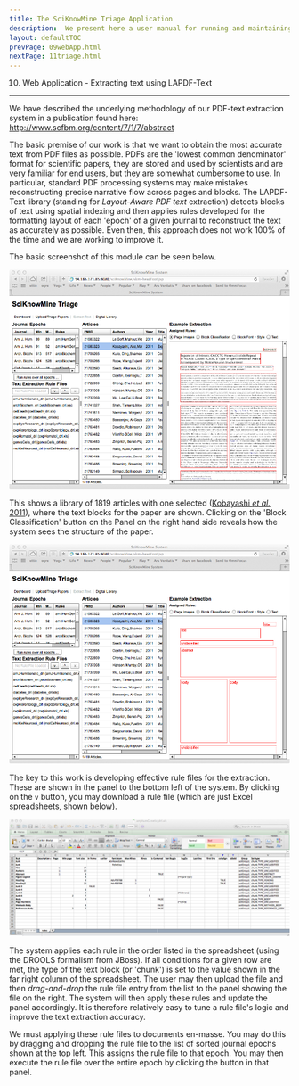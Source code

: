 ```yaml
---
title: The SciKnowMine Triage Application
description:  We present here a user manual for running and maintaining a web-based system for peforming document triage given a corpus of PDF files. We will describe processes for installation, execution and maintenance of the system. 
layout: defaultTOC
prevPage: 09webApp.html
nextPage: 11triage.html
---
```


10. Web Application - Extracting text using LAPDF-Text
---

We have described the underlying methodology of our PDF-text extraction system in 
a publication found here: http://www.scfbm.org/content/7/1/7/abstract

The basic premise of our work is that we want to obtain the most accurate text from 
PDF files as possible. PDFs are the 'lowest common denominator' format for scientific 
papers, they are stored and used by scientists and are very familiar for end users, but 
they are somewhat cumbersome to use. In particular, standard PDF processing systems may 
make mistakes reconstructing precise narrative flow across pages and blocks. The 
LAPDF-Text library (standing for *Layout-Aware PDF text* extraction) detects blocks of 
text using spatial indexing and then applies rules developed for the formatting layout
of each 'epoch' of a given journal to reconstruct the text as accurately as possible. 
Even then, this approach does not work 100% of the time and we are working to improve it.

The basic screenshot of this module can be seen below. 

[![](images/extractText-1.jpg)](images/extractText-1.jpg)

This shows a library of 1819 articles with one selected 
([Kobayashi *et al.* 2011](http://www.ncbi.nlm.nih.gov/pubmed/21683323)), where the 
text blocks for the paper are shown. Clicking on the 'Block Classification' button
on the Panel on the right hand side reveals how the system sees the structure of the 
paper. 

[![](images/extractText-2.jpg)](images/extractText-2.jpg)

The key to this work is developing effective rule files for the extraction. These are shown
in the panel to the bottom left of the system. By clicking on the `v` button, you may 
download a rule file (which are just Excel spreadsheets, shown below).

[![](images/extractText-3.jpg)](images/extractText-3.jpg)

The system applies each rule in the order listed in the spreadsheet (using the DROOLS 
formalism from JBoss). If all conditions for a given row are met, the type of the text 
block (or 'chunk') is set to the value shown in the far right column of the spreadsheet.
The user may then upload the file and then *drag-and-drop* the rule file entry from the 
list to the panel showing the file on the right. The system will then apply these rules 
and update the panel accordingly. It is therefore relatively easy to tune a rule file's 
logic and improve the text extraction accuracy. 

We must applying these rule files to documents en-masse. You may do this by dragging and 
dropping the rule file to the list of sorted journal epochs shown at the top left. This 
assigns the rule file to that epoch. You may then execute the rule file over the entire 
epoch by clicking the button in that panel. 